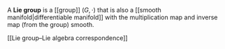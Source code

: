 A **Lie group** is a [[group]] $(G, \cdot)$ that is also a [[smooth manifold|differentiable manifold]] with the multiplication map and inverse map (from the group) smooth. 

[[Lie group–Lie algebra correspondence]]